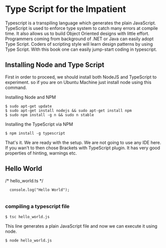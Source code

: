 # Type Script for the Impatient 

Typescript is a transpiling language which generates the plain JavaScript. TypeScript is used to enforce type system to catch many errors at compile time. It also allows us to build Object Oriented designs with little effort. Programmers coming from background of .NET or Java can easily adopt Type Script. Coders of scripting style will learn design patterns by using Type Script. With this book one can easily jump-start coding in typescript.

## Installing Node and Type Script
First in order to proceed, we should install both NodeJS and TypeScript to experiment. so if you are on Ubuntu Machine just install node using this command.

Installing Node and NPM

```
$ sudo apt-get update
$ sudo apt-get install nodejs && sudo apt-get install npm
$ sudo npm install -g n && sudo n stable
```

Installing the TypeScript via NPM


```
$ npm install -g typescript
```

That's it. We are ready with the setup. We are not going to use any IDE here. If you wan't to then chose Brackets with TypeScript plugin. It has very good properties of hinting, warnings etc. 

## Hello World
/* hello_world.ts */

```
  console.log("Hello World");
  
```
### compiling a typescript file
```
$ tsc hello_world.js
```
This line generates a plain JavaScript file and now we can execute it using node.
```
$ node hello_world.js
```